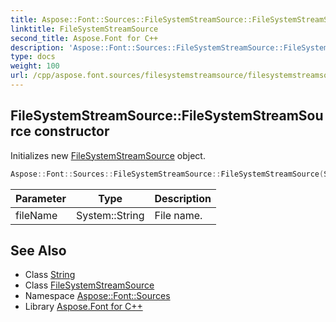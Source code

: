 ```yaml
---
title: Aspose::Font::Sources::FileSystemStreamSource::FileSystemStreamSource constructor
linktitle: FileSystemStreamSource
second_title: Aspose.Font for C++
description: 'Aspose::Font::Sources::FileSystemStreamSource::FileSystemStreamSource constructor. Initializes new FileSystemStreamSource object in C++.'
type: docs
weight: 100
url: /cpp/aspose.font.sources/filesystemstreamsource/filesystemstreamsource/
---
```

## FileSystemStreamSource::FileSystemStreamSource constructor


Initializes new [FileSystemStreamSource](../) object.

```cpp
Aspose::Font::Sources::FileSystemStreamSource::FileSystemStreamSource(System::String fileName)
```


| Parameter | Type | Description |
| --- | --- | --- |
| fileName | System::String | File name. |

## See Also

* Class [String](../../../system/string/)
* Class [FileSystemStreamSource](../)
* Namespace [Aspose::Font::Sources](../../)
* Library [Aspose.Font for C++](../../../)
